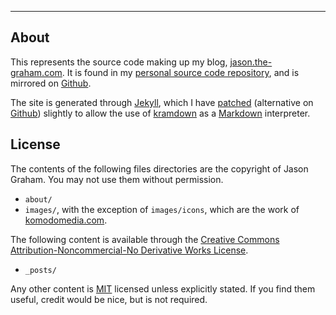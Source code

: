 ---

## About ##

This represents the source code making up my blog,
[jason.the-graham.com][blog].  It is found in my [personal source code
repository][my repo], and is mirrored on [Github][mirror].

[blog]:http://jason.the-graham.com
[my repo]:http://code.the-graham.com/blog
[mirror]:https://github.com/jasongraham/blog

The site is generated through [Jekyll][], which I have
[patched][patch] (alternative on [Github][github patch]) slightly to allow the use of [kramdown][] as a
[Markdown][] interpreter.

[Jekyll]:https://github.com/mojombo/jekyll
[patch]:http://code.the-graham.com/jekyll/commit/?id=28ed939a6ae02f980aba4f37149415cacaf12824
[github patch]:https://github.com/jasongraham/jekyll/commit/28ed939a6ae02f980aba4f37149415cacaf12824
[kramdown]:http://kramdown.rubyforge.org/
[Markdown]:http://daringfireball.net/projects/markdown/

## License ##

The contents of the following files directories are the copyright of Jason
Graham.  You may not use them without permission.

+ `about/`
+ `images/`, with the exception of `images/icons`, which are the
  work of [komodomedia.com][].

[komodomedia.com]:http://www.komodomedia.com/blog/2009/06/social-network-icon-pack/

The following content is available through the [Creative Commons
Attribution-Noncommercial-No Derivative Works License][by-nc-nd].

[by-nc-nd]:http://creativecommons.org/licenses/by-nc-nd/3.0/

+ `_posts/`

Any other content is [MIT][] licensed unless explicitly stated.  If
you find them useful, credit would be nice, but is not required.

[MIT]:https://secure.wikimedia.org/wikipedia/en/wiki/MIT_License
